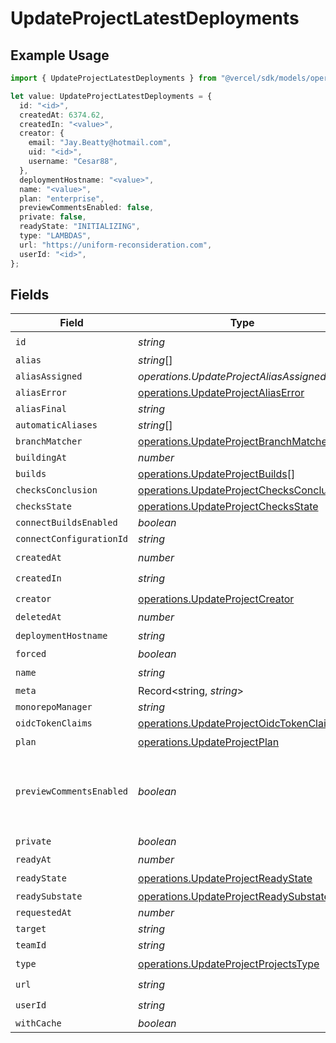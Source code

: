 # UpdateProjectLatestDeployments

## Example Usage

```typescript
import { UpdateProjectLatestDeployments } from "@vercel/sdk/models/operations/updateproject.js";

let value: UpdateProjectLatestDeployments = {
  id: "<id>",
  createdAt: 6374.62,
  createdIn: "<value>",
  creator: {
    email: "Jay.Beatty@hotmail.com",
    uid: "<id>",
    username: "Cesar88",
  },
  deploymentHostname: "<value>",
  name: "<value>",
  plan: "enterprise",
  previewCommentsEnabled: false,
  private: false,
  readyState: "INITIALIZING",
  type: "LAMBDAS",
  url: "https://uniform-reconsideration.com",
  userId: "<id>",
};
```

## Fields

| Field                                                                                                | Type                                                                                                 | Required                                                                                             | Description                                                                                          | Example                                                                                              |
| ---------------------------------------------------------------------------------------------------- | ---------------------------------------------------------------------------------------------------- | ---------------------------------------------------------------------------------------------------- | ---------------------------------------------------------------------------------------------------- | ---------------------------------------------------------------------------------------------------- |
| `id`                                                                                                 | *string*                                                                                             | :heavy_check_mark:                                                                                   | N/A                                                                                                  |                                                                                                      |
| `alias`                                                                                              | *string*[]                                                                                           | :heavy_minus_sign:                                                                                   | N/A                                                                                                  |                                                                                                      |
| `aliasAssigned`                                                                                      | *operations.UpdateProjectAliasAssigned*                                                              | :heavy_minus_sign:                                                                                   | N/A                                                                                                  |                                                                                                      |
| `aliasError`                                                                                         | [operations.UpdateProjectAliasError](../../models/operations/updateprojectaliaserror.md)             | :heavy_minus_sign:                                                                                   | N/A                                                                                                  |                                                                                                      |
| `aliasFinal`                                                                                         | *string*                                                                                             | :heavy_minus_sign:                                                                                   | N/A                                                                                                  |                                                                                                      |
| `automaticAliases`                                                                                   | *string*[]                                                                                           | :heavy_minus_sign:                                                                                   | N/A                                                                                                  |                                                                                                      |
| `branchMatcher`                                                                                      | [operations.UpdateProjectBranchMatcher](../../models/operations/updateprojectbranchmatcher.md)       | :heavy_minus_sign:                                                                                   | N/A                                                                                                  |                                                                                                      |
| `buildingAt`                                                                                         | *number*                                                                                             | :heavy_minus_sign:                                                                                   | N/A                                                                                                  |                                                                                                      |
| `builds`                                                                                             | [operations.UpdateProjectBuilds](../../models/operations/updateprojectbuilds.md)[]                   | :heavy_minus_sign:                                                                                   | N/A                                                                                                  |                                                                                                      |
| `checksConclusion`                                                                                   | [operations.UpdateProjectChecksConclusion](../../models/operations/updateprojectchecksconclusion.md) | :heavy_minus_sign:                                                                                   | N/A                                                                                                  |                                                                                                      |
| `checksState`                                                                                        | [operations.UpdateProjectChecksState](../../models/operations/updateprojectchecksstate.md)           | :heavy_minus_sign:                                                                                   | N/A                                                                                                  |                                                                                                      |
| `connectBuildsEnabled`                                                                               | *boolean*                                                                                            | :heavy_minus_sign:                                                                                   | N/A                                                                                                  |                                                                                                      |
| `connectConfigurationId`                                                                             | *string*                                                                                             | :heavy_minus_sign:                                                                                   | N/A                                                                                                  |                                                                                                      |
| `createdAt`                                                                                          | *number*                                                                                             | :heavy_check_mark:                                                                                   | N/A                                                                                                  |                                                                                                      |
| `createdIn`                                                                                          | *string*                                                                                             | :heavy_check_mark:                                                                                   | N/A                                                                                                  |                                                                                                      |
| `creator`                                                                                            | [operations.UpdateProjectCreator](../../models/operations/updateprojectcreator.md)                   | :heavy_check_mark:                                                                                   | N/A                                                                                                  |                                                                                                      |
| `deletedAt`                                                                                          | *number*                                                                                             | :heavy_minus_sign:                                                                                   | N/A                                                                                                  |                                                                                                      |
| `deploymentHostname`                                                                                 | *string*                                                                                             | :heavy_check_mark:                                                                                   | N/A                                                                                                  |                                                                                                      |
| `forced`                                                                                             | *boolean*                                                                                            | :heavy_minus_sign:                                                                                   | N/A                                                                                                  |                                                                                                      |
| `name`                                                                                               | *string*                                                                                             | :heavy_check_mark:                                                                                   | N/A                                                                                                  |                                                                                                      |
| `meta`                                                                                               | Record<string, *string*>                                                                             | :heavy_minus_sign:                                                                                   | N/A                                                                                                  |                                                                                                      |
| `monorepoManager`                                                                                    | *string*                                                                                             | :heavy_minus_sign:                                                                                   | N/A                                                                                                  |                                                                                                      |
| `oidcTokenClaims`                                                                                    | [operations.UpdateProjectOidcTokenClaims](../../models/operations/updateprojectoidctokenclaims.md)   | :heavy_minus_sign:                                                                                   | N/A                                                                                                  |                                                                                                      |
| `plan`                                                                                               | [operations.UpdateProjectPlan](../../models/operations/updateprojectplan.md)                         | :heavy_check_mark:                                                                                   | N/A                                                                                                  |                                                                                                      |
| `previewCommentsEnabled`                                                                             | *boolean*                                                                                            | :heavy_minus_sign:                                                                                   | Whether or not preview comments are enabled for the deployment                                       | false                                                                                                |
| `private`                                                                                            | *boolean*                                                                                            | :heavy_check_mark:                                                                                   | N/A                                                                                                  |                                                                                                      |
| `readyAt`                                                                                            | *number*                                                                                             | :heavy_minus_sign:                                                                                   | N/A                                                                                                  |                                                                                                      |
| `readyState`                                                                                         | [operations.UpdateProjectReadyState](../../models/operations/updateprojectreadystate.md)             | :heavy_check_mark:                                                                                   | N/A                                                                                                  |                                                                                                      |
| `readySubstate`                                                                                      | [operations.UpdateProjectReadySubstate](../../models/operations/updateprojectreadysubstate.md)       | :heavy_minus_sign:                                                                                   | N/A                                                                                                  |                                                                                                      |
| `requestedAt`                                                                                        | *number*                                                                                             | :heavy_minus_sign:                                                                                   | N/A                                                                                                  |                                                                                                      |
| `target`                                                                                             | *string*                                                                                             | :heavy_minus_sign:                                                                                   | N/A                                                                                                  |                                                                                                      |
| `teamId`                                                                                             | *string*                                                                                             | :heavy_minus_sign:                                                                                   | N/A                                                                                                  |                                                                                                      |
| `type`                                                                                               | [operations.UpdateProjectProjectsType](../../models/operations/updateprojectprojectstype.md)         | :heavy_check_mark:                                                                                   | N/A                                                                                                  |                                                                                                      |
| `url`                                                                                                | *string*                                                                                             | :heavy_check_mark:                                                                                   | N/A                                                                                                  |                                                                                                      |
| `userId`                                                                                             | *string*                                                                                             | :heavy_check_mark:                                                                                   | N/A                                                                                                  |                                                                                                      |
| `withCache`                                                                                          | *boolean*                                                                                            | :heavy_minus_sign:                                                                                   | N/A                                                                                                  |                                                                                                      |
